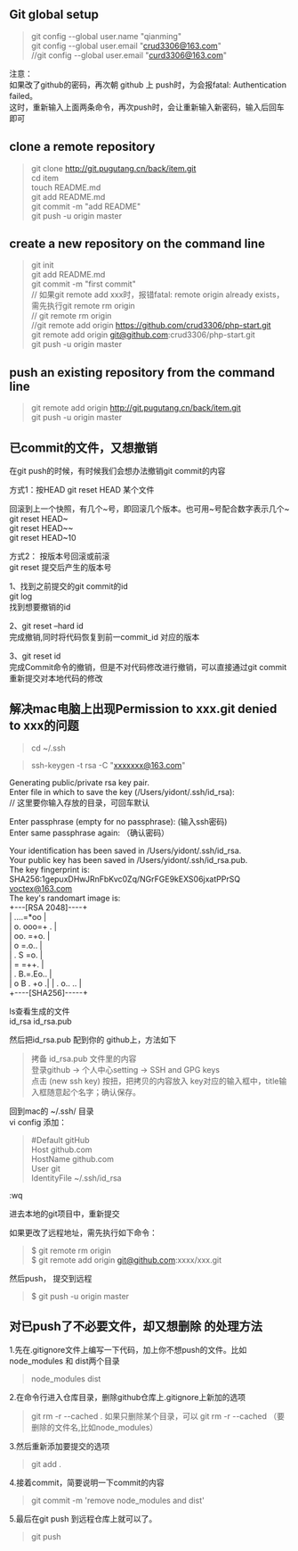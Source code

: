 Git global setup
-------------
> git config --global user.name "qianming"  
> git config --global user.email "crud3306@163.com"  
> //git config --global user.email "curd3306@163.com"  

注意：  
如果改了github的密码，再次朝 github 上 push时，为会报fatal: Authentication failed。  
这时，重新输入上面两条命令，再次push时，会让重新输入新密码，输入后回车即可  



clone a remote repository
-------------
> git clone http://git.pugutang.cn/back/item.git  
> cd item  
> touch README.md  
> git add README.md  
> git commit -m "add README"  
> git push -u origin master  


create a new repository on the command line
-------------
> git init  
> git add README.md  
> git commit -m "first commit"  
> // 如果git remote add xxx时，报错fatal: remote origin already exists，需先执行git remote rm origin  
> // git remote rm origin  
> //git remote add origin https://github.com/crud3306/php-start.git  
> git remote add origin git@github.com:crud3306/php-start.git  
> git push -u origin master  


push an existing repository from the command line
-------------
> git remote add origin http://git.pugutang.cn/back/item.git  
> git push -u origin master  
  
  
  
  
已commit的文件，又想撤销  
-------------
在git push的时候，有时候我们会想办法撤销git commit的内容 

方式1：按HEAD
git reset HEAD 某个文件  
  
回滚到上一个快照，有几个~号，即回滚几个版本。也可用~号配合数字表示几个~  
git reset HEAD~  
git reset HEAD~~  
git reset HEAD~10  
  

方式2： 按版本号回滚或前滚   
git reset 提交后产生的版本号    
  
1、找到之前提交的git commit的id  
git log   
找到想要撤销的id   
  
2、git reset –hard id   
完成撤销,同时将代码恢复到前一commit_id 对应的版本   

3、git reset id   
完成Commit命令的撤销，但是不对代码修改进行撤销，可以直接通过git commit 重新提交对本地代码的修改  
  
  
  
  
  
  
  
解决mac电脑上出现Permission to xxx.git denied to xxx的问题
-------------
> cd ~/.ssh  

> ssh-keygen -t rsa -C "xxxxxxx@163.com"  

Generating public/private rsa key pair.  
Enter file in which to save the key (/Users/yidont/.ssh/id_rsa):  
// 这里要你输入存放的目录，可回车默认  

Enter passphrase (empty for no passphrase): (输入ssh密码)  
Enter same passphrase again: （确认密码）  

Your identification has been saved in /Users/yidont/.ssh/id_rsa.  
Your public key has been saved in /Users/yidont/.ssh/id_rsa.pub.  
The key fingerprint is:  
SHA256:1gepuxDHwJRnFbKvc0Zq/NGrFGE9kEXS06jxatPPrSQ voctex@163.com  
The key's randomart image is:  
+---[RSA 2048]----+  
|      ....=*oo   |  
|     o. ooo=+ .  |  
|      oo. =+o.   |  
|       o =.o..   |  
|      . S =o.    |  
|       = =++.    |  
|      . B.=.Eo.. |  
|       o B . +o .| 
|        . o.. .. |  
+----[SHA256]-----+  
  
ls查看生成的文件  
id_rsa  id_rsa.pub   

然后把id_rsa.pub 配到你的 github上，方法如下  
> 拷备 id_rsa.pub 文件里的内容  
> 登录github -> 个人中心setting -> SSH and GPG keys  
> 点击 (new ssh key) 按扭，把拷贝的内容放入 key对应的输入框中，title输入框随意起个名字；确认保存。 
  
  
回到mac的 ~/.ssh/ 目录  
vi config 添加：  
  
> #Default gitHub  
> Host github.com  
> HostName github.com  
> User git  
> IdentityFile ~/.ssh/id_rsa  

:wq

进去本地的git项目中，重新提交

如果更改了远程地址，需先执行如下命令：
> $ git remote rm origin  
> $ git remote add origin git@github.com:xxxx/xxx.git  

然后push， 提交到远程
> $ git push -u origin master
  
  
  
  
  
对已push了不必要文件，却又想删除 的处理方法
-----------------
1.先在.gitignore文件上编写一下代码，加上你不想push的文件。比如node_modules 和 dist两个目录
> node_modules
> dist

2.在命令行进入仓库目录，删除github仓库上.gitignore上新加的选项
> git rm -r --cached .
如果只删除某个目录，可以
> git rm -r --cached （要删除的文件名,比如node_modules）

3.然后重新添加要提交的选项
> git add .

4.接着commit，简要说明一下commit的内容
> git commit -m 'remove node_modules and dist'

5.最后在git push 到远程仓库上就可以了。
> git push

























